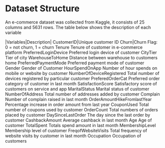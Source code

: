 # Dataset Structure
An e-commerce dataset was collected from Kaggle, it consists of 25 columns and 5631 rows. The table below shows the description of each variable

|Variables|Description|
CustomerID|Unique customer ID
Churn|Churn Flag: 0 = not churn, 1 = churn
Tenure	Tenure of customer in e-commerce platform
PreferredLoginDevice	Preferred login device of customer
CityTier	Tier of city
WarehouseToHome	Distance between warehouse to customers home
PreferredPaymentMode	Preferred payment mode of customer
Gender	Gender of Customer
HourSpendOnApp	Number of hour spends on mobile or website by customer
NumberOfDeviceRegistered	Total number of devices registered by particular customer
PreferedOrderCat	Preferred order category of customer in last month
SatisfactionScore	Satisfactory score of customers on service and app
MaritalStatus	Marital status of customer
NumberOfAddress	Total number of addresses added by customer
Complain	Number of complain raised in last month
OrderAmountHikeFromlastYear	Percentage increase in order amount from last year
CouponUsed	Total number of coupons used by customer
OrderCount	Total numbers of orders placed by customer
DaySinceLastOrder	The day since the last order by customer
CashbackAmount	Average cashback in last month
Age	Age of customer
TotalSpent	Totals spend amount in last month
MembershipLevel	Membership level of customer
FreqofWebsiteVisits	Total frequency of website visits by customer in last month
Occupation	Occupation of customers
